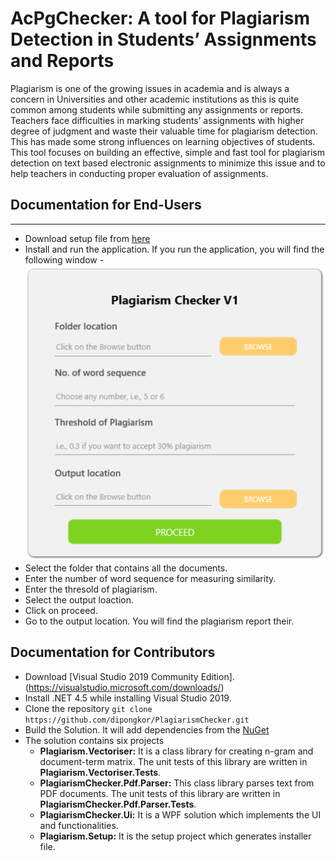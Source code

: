 # AcPgChecker: A tool for Plagiarism Detection in Students’ Assignments and Reports
Plagiarism is one of the growing issues in academia and is always a concern in Universities and other academic institutions as this is quite common among students while submitting any assignments or reports. Teachers face difficulties in marking students’ assignments with higher degree of judgment and waste their valuable time for plagiarism detection. This has made some strong influences on learning objectives of students. This tool focuses on building an effective, simple and fast tool for plagiarism detection on text based electronic assignments to minimize this issue and to help teachers in conducting proper evaluation of assignments.

## Documentation for End-Users
---------------------------
* Download setup file from [here](https://github.com/dipongkor/PlagiarismChecker/releases/download/v1.0/PlagiarismChecker.Setup.msi)
* Install and run the application. If you run the application, you will find the following window -
![](Paper/images/plagiarism_checker.PNG)
* Select the folder that contains all the documents.
* Enter the number of word sequence for measuring similarity.
* Enter the thresold of plagiarism.
* Select the output loaction.
* Click on proceed.
* Go to the output location. You will find the plagiarism report their.

## Documentation for Contributors
* Download [Visual Studio 2019 Community Edition].(https://visualstudio.microsoft.com/downloads/)
* Install .NET 4.5 while installing Visual Studio 2019.
* Clone the repository `git clone https://github.com/dipongkor/PlagiarismChecker.git`
* Build the Solution. It will add dependencies from the [NuGet](https://www.nuget.org)
* The solution contains six projects
  - **Plagiarism.Vectoriser:** It is a class library for creating n-gram and document-term matrix. The unit tests of this library are written in **Plagiarism.Vectoriser.Tests**.
  - **PlagiarismChecker.Pdf.Parser:** This class library parses text from PDF documents. The unit tests of this library are written in **PlagiarismChecker.Pdf.Parser.Tests**.
  - **PlagiarismChecker.Ui:** It is a WPF solution which implements the UI and functionalities.
  - **Plagiarism.Setup:** It is the setup project which generates installer file.